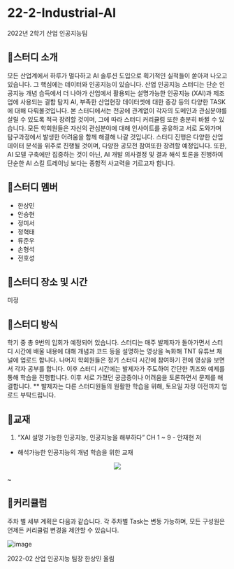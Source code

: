 # 22-2-Industrial-AI
2022년 2학기 산업 인공지능팀

## 🔔스터디 소개
모든 산업계에서 하루가 멀다하고 AI 솔루션 도입으로 획기적인 실적들이 쏟아져 나오고 있습니다. 그 핵심에는 데이터와 인공지능이 있습니다. 산업 인공지능 스터디는 단순 인공지능 개념 습득에서 더 나아가 산업에서 활용되는 설명가능한 인공지능 (XAI)과 제조업에 사용되는 결함 탐지 AI, 부족한 산업현장 데이터셋에 대한 증강 등의 다양한 TASK에 대해 다뤄볼것입니다. 
본 스터디에서는 전공에 관계없이 각자의 도메인과 관심분야를 살릴 수 있도록 적극 장려할 것이며, 그에 따라 스터디 커리큘럼 또한 충분히 바뀔 수 있습니다. 모든 학회원들은 자신의 관심분야에 대해 인사이트를 공유하고 서로 도와가며 탐구과정에서 발생한 어려움을 함께 해결해 나갈 것입니다.
스터디 진행은 다양한 산업 데이터 분석을 위주로 진행될 것이며, 다양한 공모전 참여또한 장려할 예정입니다. 또한, AI 모델 구축에만 집중하는 것이 아닌, AI 개발 의사결정 및 결과 해석 토론을 진행하여 단순한 AI 스킬 트레이닝 보다는 종합적 사고력을 기르고자 합니다. 


## 🔔스터디 멤버
* 한상민
* 안승현
* 정미서
* 정혁태
* 류준우
* 손형석
* 전호성

## 🔔스터디 장소 및 시간
미정


## 🔔스터디 방식
학기 중 총 9번의 입회가 예정되어 있습니다.
스터디는 매주 발제자가 돌아가면서 스터디 시간에 배울 내용에 대해 개념과 코드 등을 설명하는 영상을 녹화해 TNT 유튜브 채널에 업로드 합니다. 나머지 학회원들은 정기 스터디 시간에 참여하기 전에 영상을 보면서 각자 공부를 합니다. 이후 스터디 시간에는 발제자가 주도하여 간단한 퀴즈와 예제를 통해 학습을 진행합니다. 이후 서로 가졌던 궁금증이나 어려움을 토론하면서 문제를 해결합니다.
 ** 발제자는 다른 스터디원들의 원활한 학습을 위해, 토요일 자정 이전까지 업로드 부탁드립니다.


## 🔔교재
1. “XAI 설명 가능한 인공지능, 인공지능을 해부하다” CH 1 ~ 9 - 안재현 저
- 해석가능한 인공지능의 개념 학습을 위한 교재
<p align="center"><img src="https://user-images.githubusercontent.com/76507990/155906079-e4da8433-3bbe-42c5-891a-506b3f502c02.png"></p>
~

## 🔔커리큘럼
주차 별 세부 계획은 다음과 같습니다. 각 주차별 Task는 변동 가능하며, 모든 구성원은 언제든 커리큘럼 변경을 제안할 수 있습니다.

![image](https://user-images.githubusercontent.com/75237893/187481588-af93a2c1-cabf-408d-8ec2-42dbac9c6b46.png)


2022-02 산업 인공지능 팀장 한상민 올림

